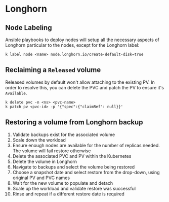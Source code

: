 # Longhorn

## Node Labeling

Ansible playbooks to deploy nodes will setup all the necessary aspects of
Longhorn particular to the nodes, except for the Longhorn label:

```
k label node <name> node.longhorn.io/create-default-disk=true
```

## Reclaiming a `Released` volume

Released volumes by default won't allow attaching to the existing PV. In order to resolve this, you can delete the PVC and patch the PV to ensure it's `Available`.

```
k delete pvc -n <ns> <pvc-name>
k patch pv <pvc-id> -p '{"spec":{"claimRef": null}}'
```

## Restoring a volume from Longhorn backup

1. Validate backups exist for the associated volume
2. Scale down the workload
3. Ensure enough nodes are available for the number of replicas needed. The volume will fail restore otherwise
4. Delete the associated PVC and PV within the Kubernetes
5. Delete the volume in Longhorn
6. Navigate to backups and select the volume being restored
7. Choose a snapshot date and select restore from the drop-down, using original PV and PVC names
8. Wait for the new volume to populate and detach
9. Scale up the workload and validate restore was successful
10. Rinse and repeat if a different restore date is required

